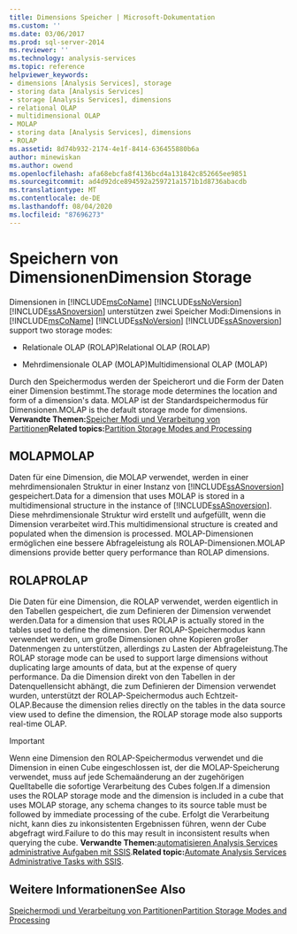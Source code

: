 ```yaml
---
title: Dimensions Speicher | Microsoft-Dokumentation
ms.custom: ''
ms.date: 03/06/2017
ms.prod: sql-server-2014
ms.reviewer: ''
ms.technology: analysis-services
ms.topic: reference
helpviewer_keywords:
- dimensions [Analysis Services], storage
- storing data [Analysis Services]
- storage [Analysis Services], dimensions
- relational OLAP
- multidimensional OLAP
- MOLAP
- storing data [Analysis Services], dimensions
- ROLAP
ms.assetid: 8d74b932-2174-4e1f-8414-636455880b6a
author: minewiskan
ms.author: owend
ms.openlocfilehash: afa68ebcfa8f4136bcd4a131842c852665ee9851
ms.sourcegitcommit: ad4d92dce894592a259721a1571b1d8736abacdb
ms.translationtype: MT
ms.contentlocale: de-DE
ms.lasthandoff: 08/04/2020
ms.locfileid: "87696273"
---
```

# <a name="dimension-storage"></a><span data-ttu-id="93d0b-102">Speichern von Dimensionen</span><span class="sxs-lookup"><span data-stu-id="93d0b-102">Dimension Storage</span></span>
  <span data-ttu-id="93d0b-103">Dimensionen in [!INCLUDE[msCoName](../../includes/msconame-md.md)] [!INCLUDE[ssNoVersion](../../includes/ssnoversion-md.md)] [!INCLUDE[ssASnoversion](../../includes/ssasnoversion-md.md)] unterstützen zwei Speicher Modi:</span><span class="sxs-lookup"><span data-stu-id="93d0b-103">Dimensions in [!INCLUDE[msCoName](../../includes/msconame-md.md)] [!INCLUDE[ssNoVersion](../../includes/ssnoversion-md.md)] [!INCLUDE[ssASnoversion](../../includes/ssasnoversion-md.md)] support two storage modes:</span></span>  
  
-   <span data-ttu-id="93d0b-104">Relationale OLAP (ROLAP)</span><span class="sxs-lookup"><span data-stu-id="93d0b-104">Relational OLAP (ROLAP)</span></span>  
  
-   <span data-ttu-id="93d0b-105">Mehrdimensionale OLAP (MOLAP)</span><span class="sxs-lookup"><span data-stu-id="93d0b-105">Multidimensional OLAP (MOLAP)</span></span>  
  
 <span data-ttu-id="93d0b-106">Durch den Speichermodus werden der Speicherort und die Form der Daten einer Dimension bestimmt.</span><span class="sxs-lookup"><span data-stu-id="93d0b-106">The storage mode determines the location and form of a dimension's data.</span></span> <span data-ttu-id="93d0b-107">MOLAP ist der Standardspeichermodus für Dimensionen.</span><span class="sxs-lookup"><span data-stu-id="93d0b-107">MOLAP is the default storage mode for dimensions.</span></span> <span data-ttu-id="93d0b-108">**Verwandte Themen:**[Speicher Modi und Verarbeitung von Partitionen](../multidimensional-models-olap-logical-cube-objects/partitions-partition-storage-modes-and-processing.md)</span><span class="sxs-lookup"><span data-stu-id="93d0b-108">**Related topics:**[Partition Storage Modes and Processing](../multidimensional-models-olap-logical-cube-objects/partitions-partition-storage-modes-and-processing.md)</span></span>  
  
## <a name="molap"></a><span data-ttu-id="93d0b-109">MOLAP</span><span class="sxs-lookup"><span data-stu-id="93d0b-109">MOLAP</span></span>  
 <span data-ttu-id="93d0b-110">Daten für eine Dimension, die MOLAP verwendet, werden in einer mehrdimensionalen Struktur in einer Instanz von [!INCLUDE[ssASnoversion](../../includes/ssasnoversion-md.md)] gespeichert.</span><span class="sxs-lookup"><span data-stu-id="93d0b-110">Data for a dimension that uses MOLAP is stored in a multidimensional structure in the instance of [!INCLUDE[ssASnoversion](../../includes/ssasnoversion-md.md)].</span></span> <span data-ttu-id="93d0b-111">Diese mehrdimensionale Struktur wird erstellt und aufgefüllt, wenn die Dimension verarbeitet wird.</span><span class="sxs-lookup"><span data-stu-id="93d0b-111">This multidimensional structure is created and populated when the dimension is processed.</span></span> <span data-ttu-id="93d0b-112">MOLAP-Dimensionen ermöglichen eine bessere Abfrageleistung als ROLAP-Dimensionen.</span><span class="sxs-lookup"><span data-stu-id="93d0b-112">MOLAP dimensions provide better query performance than ROLAP dimensions.</span></span>  
  
## <a name="rolap"></a><span data-ttu-id="93d0b-113">ROLAP</span><span class="sxs-lookup"><span data-stu-id="93d0b-113">ROLAP</span></span>  
 <span data-ttu-id="93d0b-114">Die Daten für eine Dimension, die ROLAP verwendet, werden eigentlich in den Tabellen gespeichert, die zum Definieren der Dimension verwendet werden.</span><span class="sxs-lookup"><span data-stu-id="93d0b-114">Data for a dimension that uses ROLAP is actually stored in the tables used to define the dimension.</span></span> <span data-ttu-id="93d0b-115">Der ROLAP-Speichermodus kann verwendet werden, um große Dimensionen ohne Kopieren großer Datenmengen zu unterstützen, allerdings zu Lasten der Abfrageleistung.</span><span class="sxs-lookup"><span data-stu-id="93d0b-115">The ROLAP storage mode can be used to support large dimensions without duplicating large amounts of data, but at the expense of query performance.</span></span> <span data-ttu-id="93d0b-116">Da die Dimension direkt von den Tabellen in der Datenquellensicht abhängt, die zum Definieren der Dimension verwendet wurden, unterstützt der ROLAP-Speichermodus auch Echtzeit-OLAP.</span><span class="sxs-lookup"><span data-stu-id="93d0b-116">Because the dimension relies directly on the tables in the data source view used to define the dimension, the ROLAP storage mode also supports real-time OLAP.</span></span>  
  
> [!IMPORTANT]  
>  <span data-ttu-id="93d0b-117">Wenn eine Dimension den ROLAP-Speichermodus verwendet und die Dimension in einen Cube eingeschlossen ist, der die MOLAP-Speicherung verwendet, muss auf jede Schemaänderung an der zugehörigen Quelltabelle die sofortige Verarbeitung des Cubes folgen.</span><span class="sxs-lookup"><span data-stu-id="93d0b-117">If a dimension uses the ROLAP storage mode and the dimension is included in a cube that uses MOLAP storage, any schema changes to its source table must be followed by immediate processing of the cube.</span></span> <span data-ttu-id="93d0b-118">Erfolgt die Verarbeitung nicht, kann dies zu inkonsistenten Ergebnissen führen, wenn der Cube abgefragt wird.</span><span class="sxs-lookup"><span data-stu-id="93d0b-118">Failure to do this may result in inconsistent results when querying the cube.</span></span> <span data-ttu-id="93d0b-119">**Verwandte Themen:**[automatisieren Analysis Services administrative Aufgaben mit SSIS](../instances/automate-analysis-services-administrative-tasks-with-ssis.md).</span><span class="sxs-lookup"><span data-stu-id="93d0b-119">**Related topic:**[Automate Analysis Services Administrative Tasks with SSIS](../instances/automate-analysis-services-administrative-tasks-with-ssis.md).</span></span>  
  
## <a name="see-also"></a><span data-ttu-id="93d0b-120">Weitere Informationen</span><span class="sxs-lookup"><span data-stu-id="93d0b-120">See Also</span></span>  
 [<span data-ttu-id="93d0b-121">Speichermodi und Verarbeitung von Partitionen</span><span class="sxs-lookup"><span data-stu-id="93d0b-121">Partition Storage Modes and Processing</span></span>](../multidimensional-models-olap-logical-cube-objects/partitions-partition-storage-modes-and-processing.md)  
  
  
